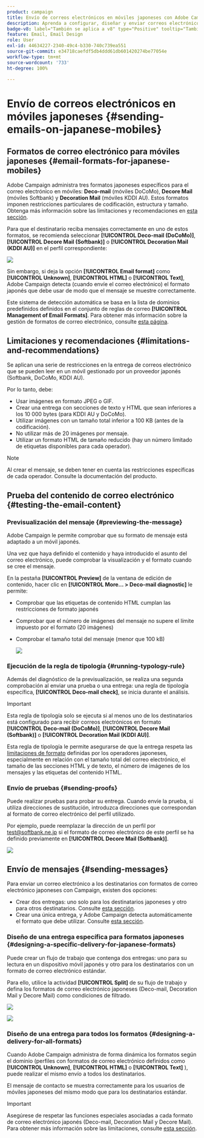 ```yaml
---
product: campaign
title: Envío de correos electrónicos en móviles japoneses con Adobe Campaign Classic
description: Aprenda a configurar, diseñar y enviar correos electrónicos que se leerán en un móvil japonés
badge-v8: label="También se aplica a v8" type="Positive" tooltip="También se aplica a Campaign v8"
feature: Email, Email Design
role: User
exl-id: 44634227-2340-49c4-b330-740c739ea551
source-git-commit: e34718caefdf5db4ddd61db601420274be77054e
workflow-type: tm+mt
source-wordcount: '733'
ht-degree: 100%

---
```


# Envío de correos electrónicos en móviles japoneses {#sending-emails-on-japanese-mobiles}

## Formatos de correo electrónico para móviles japoneses {#email-formats-for-japanese-mobiles}

Adobe Campaign administra tres formatos japoneses específicos para el correo electrónico en móviles: **Deco-mail** (móviles DoCoMo), **Decore Mail** (móviles Softbank) y **Decoration Mail** (móviles KDDI AU). Estos formatos imponen restricciones particulares de codificación, estructura y tamaño. Obtenga más información sobre las limitaciones y recomendaciones en [esta sección](#limitations-and-recommendations).

Para que el destinatario reciba mensajes correctamente en uno de estos formatos, se recomienda seleccionar **[!UICONTROL Deco-mail (DoCoMo)]**, **[!UICONTROL Decore Mail (Softbank)]** o **[!UICONTROL Decoration Mail (KDDI AU)]** en el perfil correspondiente:

![](assets/deco-mail_03.png)

Sin embargo, si deja la opción **[!UICONTROL Email format]** como **[!UICONTROL Unknown]**, **[!UICONTROL HTML]** o **[!UICONTROL Text]**, Adobe Campaign detecta (cuando envíe el correo electrónico) el formato japonés que debe usar de modo que el mensaje se muestre correctamente.

Este sistema de detección automática se basa en la lista de dominios predefinidos definidos en el conjunto de reglas de correo **[!UICONTROL Management of Email Formats]**. Para obtener más información sobre la gestión de formatos de correo electrónico, consulte [esta página](../../installation/using/email-deliverability.md#managing-email-formats).

## Limitaciones y recomendaciones {#limitations-and-recommendations}

Se aplican una serie de restricciones en la entrega de correos electrónico que se pueden leer en un móvil gestionado por un proveedor japonés (Softbank, DoCoMo, KDDI AU).

Por lo tanto, debe:

* Usar imágenes en formato JPEG o GIF.
* Crear una entrega con secciones de texto y HTML que sean inferiores a los 10 000 bytes (para KDDI AU y DoCoMo).
* Utilizar imágenes con un tamaño total inferior a 100 KB (antes de la codificación).
* No utilizar más de 20 imágenes por mensaje.
* Utilizar un formato HTML de tamaño reducido (hay un número limitado de etiquetas disponibles para cada operador).

>[!NOTE]
>
>Al crear el mensaje, se deben tener en cuenta las restricciones específicas de cada operador. Consulte la documentación del producto.


## Prueba del contenido de correo electrónico {#testing-the-email-content}

### Previsualización del mensaje {#previewing-the-message}

Adobe Campaign le permite comprobar que su formato de mensaje está adaptado a un móvil japonés.

Una vez que haya definido el contenido y haya introducido el asunto del correo electrónico, puede comprobar la visualización y el formato cuando se cree el mensaje.

En la pestaña **[!UICONTROL Preview]** de la ventana de edición de contenido, hacer clic en **[!UICONTROL More... > Deco-mail diagnostic]** le permite:

* Comprobar que las etiquetas de contenido HTML cumplan las restricciones de formato japonés
* Comprobar que el número de imágenes del mensaje no supere el límite impuesto por el formato (20 imágenes)
* Comprobar el tamaño total del mensaje (menor que 100 kB)

  ![](assets/deco-mail_06.png)

### Ejecución de la regla de tipología {#running-typology-rule}

Además del diagnóstico de la previsualización, se realiza una segunda comprobación al enviar una prueba o una entrega: una regla de tipología específica, **[!UICONTROL Deco-mail check]**, se inicia durante el análisis.

>[!IMPORTANT]
>
>Esta regla de tipología solo se ejecuta si al menos uno de los destinatarios está configurado para recibir correos electrónicos en formato **[!UICONTROL Deco-mail (DoCoMo)]**, **[!UICONTROL Decore Mail (Softbank)]** o **[!UICONTROL Decoration Mail (KDDI AU)]**.

Esta regla de tipología le permite asegurarse de que la entrega respeta las [limitaciones de formato](#limitations-and-recommendations) definidas por los operadores japoneses, especialmente en relación con el tamaño total del correo electrónico, el tamaño de las secciones HTML y de texto, el número de imágenes de los mensajes y las etiquetas del contenido HTML.

### Envío de pruebas {#sending-proofs}

Puede realizar pruebas para probar su entrega. Cuando envíe la prueba, si utiliza direcciones de sustitución, introduzca direcciones que correspondan al formato de correo electrónico del perfil utilizado.

Por ejemplo, puede reemplazar la dirección de un perfil por test@softbank.ne.jp si el formato de correo electrónico de este perfil se ha definido previamente en **[!UICONTROL Decore Mail (Softbank)]**.

![](assets/deco-mail_05.png)

## Envío de mensajes {#sending-messages}

Para enviar un correo electrónico a los destinatarios con formatos de correo electrónico japoneses con Campaign, existen dos opciones:

* Crear dos entregas: uno solo para los destinatarios japoneses y otro para otros destinatarios. Consulte [esta sección](#designing-a-specific-delivery-for-japanese-formats).
* Crear una única entrega, y Adobe Campaign detecta automáticamente el formato que debe utilizar. Consulte [esta sección](#designing-a-delivery-for-all-formats).

### Diseño de una entrega específica para formatos japoneses {#designing-a-specific-delivery-for-japanese-formats}

Puede crear un flujo de trabajo que contenga dos entregas: uno para su lectura en un dispositivo móvil japonés y otro para los destinatarios con un formato de correo electrónico estándar.

Para ello, utilice la actividad **[!UICONTROL Split]** de su flujo de trabajo y defina los formatos de correo electrónico japoneses (Deco-mail, Decoration Mail y Decore Mail) como condiciones de filtrado.

![](assets/deco-mail_08.png)

![](assets/deco-mail_07.png)

### Diseño de una entrega para todos los formatos {#designing-a-delivery-for-all-formats}

Cuando Adobe Campaign administra de forma dinámica los formatos según el dominio (perfiles con formatos de correo electrónico definidos como **[!UICONTROL Unknown]**, **[!UICONTROL HTML]** o **[!UICONTROL Text]** ), puede realizar el mismo envío a todos los destinatarios.

El mensaje de contacto se muestra correctamente para los usuarios de móviles japoneses del mismo modo que para los destinatarios estándar.

>[!IMPORTANT]
>
>Asegúrese de respetar las funciones especiales asociadas a cada formato de correo electrónico japonés (Deco-mail, Decoration Mail y Decore Mail). Para obtener más información sobre las limitaciones, consulte [esta sección](#limitations-and-recommendations).
